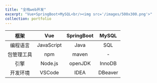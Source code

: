```yaml
---
title: "全栈web开发"
excerpt: "Vue+SpringBoot+MySQL<br/><img src='/images/500x300.png'>"
collection: portfolio
---
```


|  框架   |    Vue     | SpringBoot |  MySQL  |
|:-----:|:----------:|:----------:|:-------:|
| 编程语言  | JavaScript |    Java    |   SQL   |
| 包管理工具 |    npm     |   maven    |    -    |
|  引擎   |  Node.js   |  openJDK   | InnoDB  |
| 开发环境  |   VSCode   |    IDEA    | DBeaver |